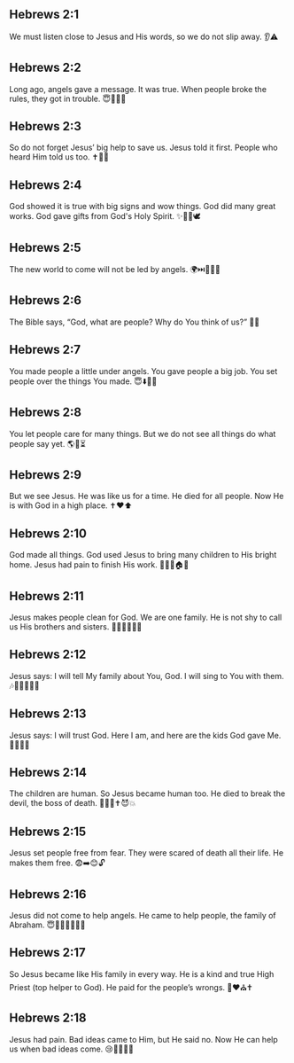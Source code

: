 ## Hebrews 2:1
We must listen close to Jesus and His words, so we do not slip away. 👂⚠️
## Hebrews 2:2
Long ago, angels gave a message. It was true. When people broke the rules, they got in trouble. 😇📜✅🚫
## Hebrews 2:3
So do not forget Jesus’ big help to save us. Jesus told it first. People who heard Him told us too. ✝️📣👥
## Hebrews 2:4
God showed it is true with big signs and wow things. God did many great works. God gave gifts from God's Holy Spirit. ✨🙌🎁🕊️
## Hebrews 2:5
The new world to come will not be led by angels. 🌍⏭️🙅‍♂️😇
## Hebrews 2:6
The Bible says, “God, what are people? Why do You think of us?” 🤔🧒
## Hebrews 2:7
You made people a little under angels. You gave people a big job. You set people over the things You made. 😇⬇️🧒👐
## Hebrews 2:8
You let people care for many things. But we do not see all things do what people say yet. 🌎👐⏳
## Hebrews 2:9
But we see Jesus. He was like us for a time. He died for all people. Now He is with God in a high place. ✝️❤️⬆️
## Hebrews 2:10
God made all things. God used Jesus to bring many children to His bright home. Jesus had pain to finish His work. 🌟👧👦🏠✨
## Hebrews 2:11
Jesus makes people clean for God. We are one family. He is not shy to call us His brothers and sisters. 🧼👨‍👩‍👧‍👦😊
## Hebrews 2:12
Jesus says: <jesus>I will tell My family about You, God. I will sing to You with them.</jesus> 🎶👨‍👩‍👧‍👦🙏
## Hebrews 2:13
Jesus says: <jesus>I will trust God.</jesus> <jesus>Here I am, and here are the kids God gave Me.</jesus> 🙏👋👧👦
## Hebrews 2:14
The children are human. So Jesus became human too. He died to break the devil, the boss of death. 🧒🧍‍♂️✝️😈💥
## Hebrews 2:15
Jesus set people free from fear. They were scared of death all their life. He makes them free. 😨➡️😊🔓
## Hebrews 2:16
Jesus did not come to help angels. He came to help people, the family of Abraham. 😇🚫✅👨‍👩‍👧‍👦
## Hebrews 2:17
So Jesus became like His family in every way. He is a kind and true High Priest (top helper to God). He paid for the people’s wrongs. 🤝❤️⛪️✝️
## Hebrews 2:18
Jesus had pain. Bad ideas came to Him, but He said no. Now He can help us when bad ideas come. 😢🍪🙅‍♂️🤝
